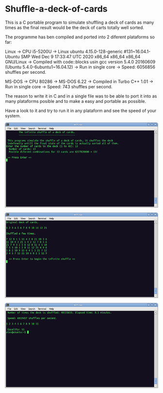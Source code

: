 # Shuffle-a-deck-of-cards  
This is a C portable program to simulate shuffling a deck of cards as many times as the final result would be the deck of carts totally well sorted.

The programme has ben compiled and ported into 2 diferent plataforms so far:

Linux -> CPU i5-5200U -> Linux ubuntu 4.15.0-128-generic #131~16.04.1-Ubuntu SMP Wed Dec 9 17:33:47 UTC 2020 x86_64 x86_64 x86_64 GNU/Linux
      -> Compiled with code::blocks usin gcc version 5.4.0 20160609 (Ubuntu 5.4.0-6ubuntu1~16.04.12)
      -> Run in single core -> Speed: 6056856 shuffles per second.
      
MS-DOS -> CPU 80286 -> MS-DOS 6.22
       -> Compiled in Turbo C++ 1.01
       -> Run in single core -> Speed: 743 shuffles per second.
       
       
       
The reason to write it in C and in a single file was to be able to port it into as many plataforms posible and to make a easy and portable as possible.

Have a look to it and try to run it in any plataform and see the speed of your system.

![Image of screen 1](https://github.com/alexdominguez09/Shuffle-a-deck-of-cards/blob/main/screen01.png)

![Image of screen 2](https://github.com/alexdominguez09/Shuffle-a-deck-of-cards/blob/main/screen02.png)

![Image of screen 3](https://github.com/alexdominguez09/Shuffle-a-deck-of-cards/blob/main/screen03.png)
